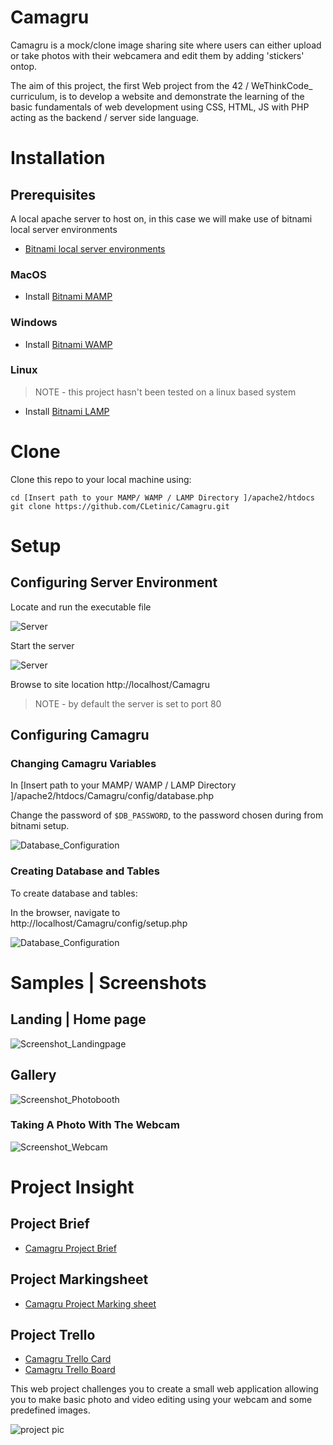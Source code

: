 # Camagru

Camagru is a mock/clone image sharing site where users can either upload or take photos with their webcamera and edit them by adding 'stickers' ontop.

The aim of this project, the first Web project from the 42 / WeThinkCode_ curriculum, is to develop a website and demonstrate the learning of the basic fundamentals of web development using CSS, HTML, JS with PHP acting as the backend / server side language. 
 
# Installation

## Prerequisites

A local apache server to host on, in this case we will make use of bitnami local server environments

   - [Bitnami local server environments](https://bitnami.com/stacks/infrastructure)
   
### MacOS

 - Install [Bitnami MAMP](https://bitnami.com/stack/mamp)

### Windows

 - Install [Bitnami WAMP](https://bitnami.com/stack/wamp)

### Linux

> NOTE - this project hasn't been tested on a linux based system

 - Install [Bitnami LAMP](https://bitnami.com/stack/lamp)


# Clone

Clone this repo to your local machine using:

```
cd [Insert path to your MAMP/ WAMP / LAMP Directory ]/apache2/htdocs
git clone https://github.com/CLetinic/Camagru.git
```

# Setup
## Configuring Server Environment

Locate and run the executable file

![Server](./misc/images/MAMP/MAMPEXE.png)

Start the server 

![Server](./misc/images/MAMP/MAMP3.png)

Browse to site location
http://localhost/Camagru
> NOTE - by default the server is set to port 80  

## Configuring Camagru

### Changing Camagru Variables 

In [Insert path to your MAMP/ WAMP / LAMP Directory ]/apache2/htdocs/Camagru/config/database.php  

Change the password of `$DB_PASSWORD`, to the password chosen during from bitnami setup.

![Database_Configuration](./misc/images/MAMP/DBSETUP.png)

### Creating Database and Tables

To create database and tables:  

In the browser, navigate to  
http://localhost/Camagru/config/setup.php  

![Database_Configuration](./misc/images/MAMP/CamagruSetup.png)

# Samples | Screenshots
## Landing | Home page  
![Screenshot_Landingpage](./misc/images/landing.png)

## Gallery
![Screenshot_Photobooth](https://res.cloudinary.com/smarwise/image/upload/v1579339283/samples/camagru.png)

### Taking A Photo With The Webcam
![Screenshot_Webcam](./misc/images/edit.png)

# Project Insight
## Project Brief
- [Camagru Project Brief](./misc/documents/camagru.en.pdf)
## Project Markingsheet
- [Camagru Project Marking sheet](./misc/documents/camagru.markingsheet.pdf)
## Project Trello
- [Camagru Trello Card](https://trello.com/c/eI0G1Per/29-camagru)
- [Camagru Trello Board](https://trello.com/b/Zz2Zu2o2)

This web project challenges you to create a small web application allowing you to
make basic photo and video editing using your webcam and some predefined images.

![project pic](https://res.cloudinary.com/smarwise/image/upload/v1579339283/samples/camagru.png)
